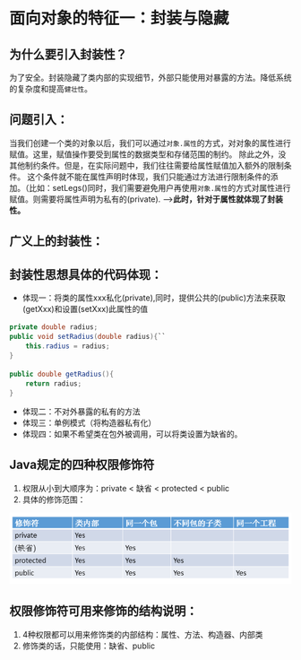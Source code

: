 # 面向对象的特征一：封装与隐藏
## 为什么要引入封装性？
为了安全。封装隐藏了类内部的实现细节，外部只能使用对暴露的方法。降低系统的复杂度和提高`健壮性`。
## 问题引入： 
当我们创建一个类的对象以后，我们可以通过`对象.属性`的方式，对对象的属性进行赋值。这里，赋值操作要受到属性的数据类型和存储范围的制约。
除此之外，没其他制约条件。但是，在实际问题中，我们往往需要给属性赋值加入额外的限制条件。
这个条件就不能在属性声明时体现，我们只能通过方法进行限制条件的添加。（比如：setLegs()同时，我们需要避免用户再使用`对象.属性`的方式对属性进行赋值。则需要将属性声明为私有的(private).
  -->**此时，针对于属性就体现了封装性。**
## 广义上的封装性：

## 封装性思想具体的代码体现：
* 体现一：将类的属性xxx私化(private),同时，提供公共的(public)方法来获取(getXxx)和设置(setXxx)此属性的值
```java
private double radius;
public void setRadius(double radius){``
	this.radius = radius;
}

public double getRadius(){
	return radius;
}
```
* 体现二：不对外暴露的私有的方法
* 体现三：单例模式（将构造器私有化）
* 体现四：如果不希望类在包外被调用，可以将类设置为缺省的。
## Java规定的四种权限修饰符

   1. 权限从小到大顺序为：private <  缺省 < protected < public
   2. 具体的修饰范围：

![image.png](../image/img_2.png)
## 权限修饰符可用来修饰的结构说明：

   1. 4种权限都可以用来修饰类的内部结构：属性、方法、构造器、内部类
   2. 修饰类的话，只能使用：缺省、public





